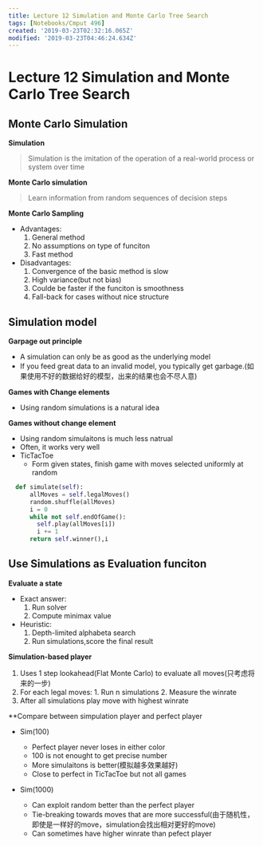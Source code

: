 ```yaml
---
title: Lecture 12 Simulation and Monte Carlo Tree Search
tags: [Notebooks/Cmput 496]
created: '2019-03-23T02:32:16.065Z'
modified: '2019-03-23T04:46:24.634Z'
---
```


# Lecture 12 Simulation and Monte Carlo Tree Search
## Monte Carlo Simulation
**Simulation**
> Simulation is the imitation of the operation of a real-world process or system over time

**Monte Carlo simulation**
> Learn information from random sequences of decision steps

**Monte Carlo Sampling**
  * Advantages:
    1. General method
    2. No assumptions on type of funciton
    3. Fast method
  * Disadvantages: 
    1. Convergence of the basic method is slow
    2. High variance(but not bias)
    3. Coulde be faster if the funciton is smoothness
    4. Fall-back for cases without nice structure

## Simulation model
**Garpage out principle**
  * A simulation can only be as good as the underlying model
  * If you feed great data to an invalid model, you typically get garbage.(如果使用不好的数据给好的模型，出来的结果也会不尽人意)

**Games with Change elements**
  * Using random simulations is a natural idea

**Games without change element**
  * Using random simulaitons is much less natrual
  * Often, it works very well
  * TicTacToe
    * Form given states, finish game with moves selected uniformly at random
  ```python
    def simulate(self):
        allMoves = self.legalMoves()
        random.shuffle(allMoves)
        i = 0
        while not self.endOfGame():
          self.play(allMoves[i])
          i += 1
        return self.winner(),i
  ```

## Use Simulations as Evaluation funciton
**Evaluate a state**
  * Exact answer:
    1. Run solver
    2. Compute minimax value
  * Heuristic:
    1. Depth-limited alphabeta search
    2. Run simulations,score the final result

**Simulation-based player**
  1. Uses 1 step lookahead(Flat Monte Carlo) to evaluate all moves(只考虑将来的一步)
  2. For each legal moves:
    1. Run n simulations
    2. Measure the winrate
  3. After all simulations play move with highest winrate

**Compare between simpulation player and perfect player
  * Sim(100)
    * Perfect player never loses in either color
    * 100 is not enought to get precise number
    * More simulaitons is better(模拟越多效果越好)
    * Close to perfect in TicTacToe but not all games

  * Sim(1000)
    * Can exploit random better than the perfect player
    * Tie-breaking towards moves that are more successful(由于随机性，即使是一样好的move，simulation会找出相对更好的move)
    * Can sometimes have higher winrate than pefect player
